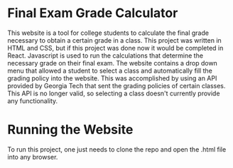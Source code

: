 # Final Exam Grade Calculator
This website is a tool for college students to calculate the final grade necessary to obtain a certain grade in a class. This project was written in HTML and CSS, but if this project was done now it would be completed in React. Javascript is used to run the calculations that determine the necessary grade on their final exam. The website contains a drop down menu that allowed a student to select a class and automatically fill the grading policy into the website. This was accomplished by using an API provided by Georgia Tech that sent the grading policies of certain classes. This API is no longer valid, so selecting a class doesn't currently provide any functionality. 

# Running the Website
To run this project, one just needs to clone the repo and open the .html file into any browser. 
